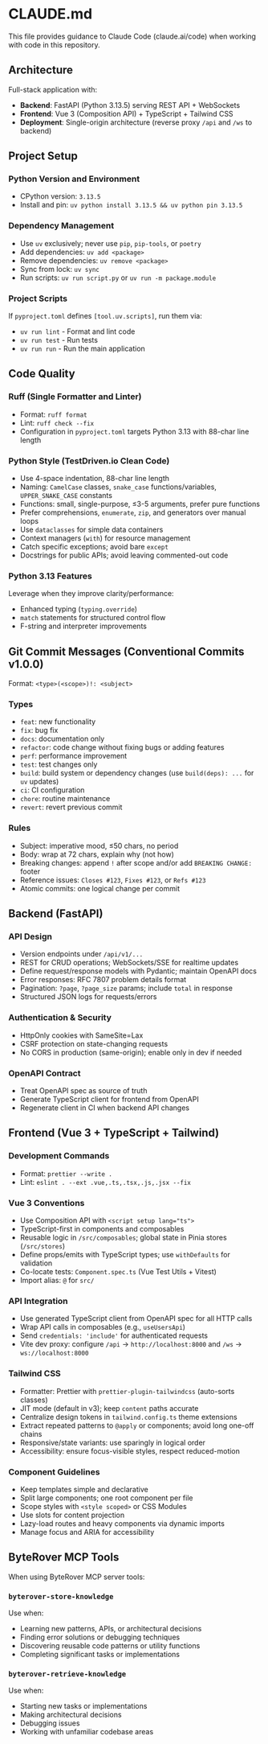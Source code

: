 # CLAUDE.md

This file provides guidance to Claude Code (claude.ai/code) when working with code in this repository.

## Architecture

Full-stack application with:
- **Backend**: FastAPI (Python 3.13.5) serving REST API + WebSockets
- **Frontend**: Vue 3 (Composition API) + TypeScript + Tailwind CSS
- **Deployment**: Single-origin architecture (reverse proxy `/api` and `/ws` to backend)

## Project Setup

### Python Version and Environment
- CPython version: `3.13.5`
- Install and pin: `uv python install 3.13.5 && uv python pin 3.13.5`

### Dependency Management
- Use `uv` exclusively; never use `pip`, `pip-tools`, or `poetry`
- Add dependencies: `uv add <package>`
- Remove dependencies: `uv remove <package>`
- Sync from lock: `uv sync`
- Run scripts: `uv run script.py` or `uv run -m package.module`

### Project Scripts
If `pyproject.toml` defines `[tool.uv.scripts]`, run them via:
- `uv run lint` - Format and lint code
- `uv run test` - Run tests
- `uv run run` - Run the main application

## Code Quality

### Ruff (Single Formatter and Linter)
- Format: `ruff format`
- Lint: `ruff check --fix`
- Configuration in `pyproject.toml` targets Python 3.13 with 88-char line length

### Python Style (TestDriven.io Clean Code)
- Use 4-space indentation, 88-char line length
- Naming: `CamelCase` classes, `snake_case` functions/variables, `UPPER_SNAKE_CASE` constants
- Functions: small, single-purpose, ≤3-5 arguments, prefer pure functions
- Prefer comprehensions, `enumerate`, `zip`, and generators over manual loops
- Use `dataclasses` for simple data containers
- Context managers (`with`) for resource management
- Catch specific exceptions; avoid bare `except`
- Docstrings for public APIs; avoid leaving commented-out code

### Python 3.13 Features
Leverage when they improve clarity/performance:
- Enhanced typing (`typing.override`)
- `match` statements for structured control flow
- F-string and interpreter improvements

## Git Commit Messages (Conventional Commits v1.0.0)

Format: `<type>(<scope>)!: <subject>`

### Types
- `feat`: new functionality
- `fix`: bug fix
- `docs`: documentation only
- `refactor`: code change without fixing bugs or adding features
- `perf`: performance improvement
- `test`: test changes only
- `build`: build system or dependency changes (use `build(deps): ...` for `uv` updates)
- `ci`: CI configuration
- `chore`: routine maintenance
- `revert`: revert previous commit

### Rules
- Subject: imperative mood, ≤50 chars, no period
- Body: wrap at 72 chars, explain why (not how)
- Breaking changes: append `!` after scope and/or add `BREAKING CHANGE:` footer
- Reference issues: `Closes #123`, `Fixes #123`, or `Refs #123`
- Atomic commits: one logical change per commit

## Backend (FastAPI)

### API Design
- Version endpoints under `/api/v1/...`
- REST for CRUD operations; WebSockets/SSE for realtime updates
- Define request/response models with Pydantic; maintain OpenAPI docs
- Error responses: RFC 7807 problem details format
- Pagination: `?page`, `?page_size` params; include `total` in response
- Structured JSON logs for requests/errors

### Authentication & Security
- HttpOnly cookies with SameSite=Lax
- CSRF protection on state-changing requests
- No CORS in production (same-origin); enable only in dev if needed

### OpenAPI Contract
- Treat OpenAPI spec as source of truth
- Generate TypeScript client for frontend from OpenAPI
- Regenerate client in CI when backend API changes

## Frontend (Vue 3 + TypeScript + Tailwind)

### Development Commands
- Format: `prettier --write .`
- Lint: `eslint . --ext .vue,.ts,.tsx,.js,.jsx --fix`

### Vue 3 Conventions
- Use Composition API with `<script setup lang="ts">`
- TypeScript-first in components and composables
- Reusable logic in `/src/composables`; global state in Pinia stores (`/src/stores`)
- Define props/emits with TypeScript types; use `withDefaults` for validation
- Co-locate tests: `Component.spec.ts` (Vue Test Utils + Vitest)
- Import alias: `@` for `src/`

### API Integration
- Use generated TypeScript client from OpenAPI spec for all HTTP calls
- Wrap API calls in composables (e.g., `useUsersApi`)
- Send `credentials: 'include'` for authenticated requests
- Vite dev proxy: configure `/api` → `http://localhost:8000` and `/ws` → `ws://localhost:8000`

### Tailwind CSS
- Formatter: Prettier with `prettier-plugin-tailwindcss` (auto-sorts classes)
- JIT mode (default in v3); keep `content` paths accurate
- Centralize design tokens in `tailwind.config.ts` theme extensions
- Extract repeated patterns to `@apply` or components; avoid long one-off chains
- Responsive/state variants: use sparingly in logical order
- Accessibility: ensure focus-visible styles, respect reduced-motion

### Component Guidelines
- Keep templates simple and declarative
- Split large components; one root component per file
- Scope styles with `<style scoped>` or CSS Modules
- Use slots for content projection
- Lazy-load routes and heavy components via dynamic imports
- Manage focus and ARIA for accessibility

## ByteRover MCP Tools

When using ByteRover MCP server tools:

### `byterover-store-knowledge`
Use when:
- Learning new patterns, APIs, or architectural decisions
- Finding error solutions or debugging techniques
- Discovering reusable code patterns or utility functions
- Completing significant tasks or implementations

### `byterover-retrieve-knowledge`
Use when:
- Starting new tasks or implementations
- Making architectural decisions
- Debugging issues
- Working with unfamiliar codebase areas